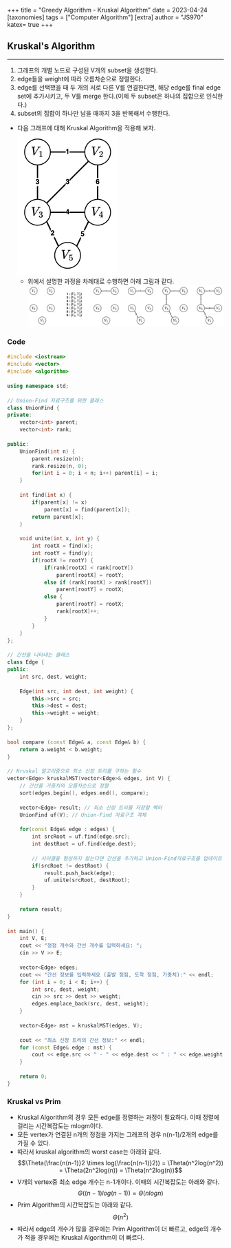 +++
title = "Greedy Algorithm - Kruskal Algorithm"
date = 2023-04-24
[taxonomies]
tags = ["Computer Algorithm"]
[extra]
author = "JS970"
katex= true
+++
## Kruskal's Algorithm
---
1. 그래프의 개별 노드로 구성된 V개의 subset을 생성한다.
2. edge들을 weight에 따라 오름차순으로 정렬한다.
3. edge를 선택했을 때 두 개의 서로 다른 V를 연결한다면, 해당 edge를 final edge set에 추가시키고, 두 V를 merge 한다.(이제 두 subset은 하나의 집합으로 인식한다.)
4. subset의 집합이 하나만 남을 때까지 3을 반복해서 수행한다.
- 다음 그래프에 대해 Kruskal Algorithm을 적용해 보자.                            ![Example Graph](/image/Algorithm/graph_ex1.png)
	- 위에서 설명한 과정을 차례대로 수행하면 아래 그림과 같다.![Kruskal Algorithm](/image/Algorithm/kruskal.png)

### Code
```C++
#include <iostream>
#include <vector>
#include <algorithm>
 
using namespace std;
 
// Union-Find 자료구조를 위한 클래스
class UnionFind {
private:
    vector<int> parent;
    vector<int> rank;
 
public:
    UnionFind(int n) {
        parent.resize(n);
        rank.resize(n, 0);
        for(int i = 0; i < n; i++) parent[i] = i;
    }
 
    int find(int x) {
        if(parent[x] != x)
            parent[x] = find(parent[x]);
        return parent[x];
    }
 
    void unite(int x, int y) {
        int rootX = find(x);
        int rootY = find(y);
        if(rootX != rootY) {
            if(rank[rootX] < rank[rootY])
                parent[rootX] = rootY;
            else if (rank[rootX] > rank[rootY])
                parent[rootY] = rootX;
            else {
                parent[rootY] = rootX;
                rank[rootX]++;
            }
        }
    }
};
 
// 간선을 나타내는 클래스
class Edge {
public:
    int src, dest, weight;
 
    Edge(int src, int dest, int weight) {
        this->src = src;
        this->dest = dest;
        this->weight = weight;
    }
};
 
bool compare (const Edge& a, const Edge& b) {
    return a.weight < b.weight;
}
 
// Kruskal 알고리즘으로 최소 신장 트리를 구하는 함수
vector<Edge> kruskalMST(vector<Edge>& edges, int V) {
    // 간선을 가중치의 오름차순으로 정렬
    sort(edges.begin(), edges.end(), compare);
 
    vector<Edge> result; // 최소 신장 트리를 저장할 벡터
    UnionFind uf(V); // Union-Find 자료구조 객체
 
    for(const Edge& edge : edges) {
        int srcRoot = uf.find(edge.src);
        int destRoot = uf.find(edge.dest);
 
        // 사이클을 형성하지 않는다면 간선을 추가하고 Union-Find자료구조를 업데이트
        if(srcRoot != destRoot) {
            result.push_back(edge);
            uf.unite(srcRoot, destRoot);
        }
    }
 
    return result;
}
 
int main() {
    int V, E;
    cout << "정점 개수와 간선 개수를 입력하세요: ";
    cin >> V >> E;
 
    vector<Edge> edges;
    cout << "간선 정보를 입력하세요 (출발 정점, 도착 정점, 가중치):" << endl;
    for (int i = 0; i < E; i++) {
        int src, dest, weight;
        cin >> src >> dest >> weight;
        edges.emplace_back(src, dest, weight);
    }
 
    vector<Edge> mst = kruskalMST(edges, V);
 
    cout << "최소 신장 트리의 간선 정보:" << endl;
    for (const Edge& edge : mst) {
        cout << edge.src << " - " << edge.dest << " : " << edge.weight << endl;
    }
 
    return 0;
}
```

### Kruskal vs Prim
- Kruskal Algorithm의 경우 모든 edge를 정렬하는 과정이 필요하다. 이때 정렬에 걸리는 시간복잡도는 mlogm이다.
- 모든 vertex가 연결된 n개의 정점을 가지는 그래프의 경우 n(n-1)/2개의 edge를 가질 수 있다.
- 따라서 kruskal algorithm의 worst case는 아래와 같다.$$\Theta(\frac{n(n-1)}2 \times log(\frac{n(n-1)}2)) = \Theta(n^2log(n^2)) = \Theta(2n^2log(n)) = \Theta(n^2log(n))$$
- V개의 vertex중 최소 edge 개수는 n-1개이다. 이때의 시간복잡도는 아래와 같다.$$\Theta((n-1)log(n-1)) = \Theta(nlogn)$$
- Prim Algorithm의 시간복잡도는 아래와 같다.$$\Theta(n^2)$$
- 따라서 edge의 개수가 많을 경우에는 Prim Algorithm이 더 빠르고, edge의 개수가 적을 경우에는 Kruskal Algorithm이 더 빠르다.